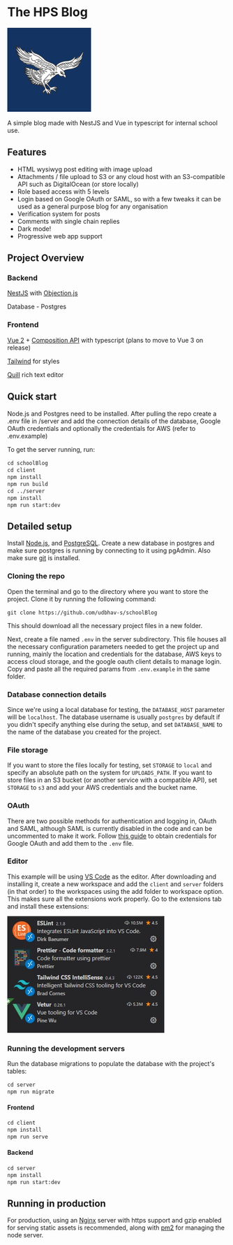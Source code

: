 # The HPS Blog
![Blog logo](images/logo.png)

A simple blog made with NestJS and Vue in typescript for internal school use.

## Features
* HTML wysiwyg post editing with image upload
* Attachments / file upload to S3 or any cloud host with an S3-compatible API such as DigitalOcean (or store locally)
* Role based access with 5 levels
* Login based on Google OAuth or SAML, so with a few tweaks it can be used as a general purpose blog for any organisation
* Verification system for posts
* Comments with single chain replies
* Dark mode!
* Progressive web app support

## Project Overview
### Backend 

[NestJS](https://github.com/nestjs/nest) with [Objection.js](https://github.com/Vincit/objection.js/)

Database - Postgres

### Frontend

[Vue 2](https://github.com/vuejs/vue) + [Composition API](https://composition-api.vuejs.org/#summary) with typescript (plans to move to Vue 3 on release)

[Tailwind](https://github.com/tailwindlabs/tailwindcss) for styles

[Quill](https://github.com/quilljs/quill) rich text editor

## Quick start
Node.js and Postgres need to be installed. After pulling the repo create a .env file in /server and add the connection details of the database, Google OAuth credentials and optionally the credentials for AWS (refer to .env.example)

To get the server running, run:

```
cd schoolBlog
cd client
npm install
npm run build
cd ../server
npm install
npm run start:dev
```

## Detailed setup
Install [Node.js](https://nodejs.org/en/), and [PostgreSQL](https://www.postgresql.org/). Create a new database in postgres and make sure postgres is running by connecting to it using pgAdmin.
Also make sure [git](https://git-scm.com/) is installed.

### Cloning the repo

Open the terminal and go to the directory where you want to store the project. Clone it by running the following command:
```
git clone https://github.com/udbhav-s/schoolBlog
```
This should download all the necessary project files in a new folder.

Next, create a file named `.env` in the server subdirectory. This file houses all the necessary configuration parameters needed to get the project up and running, mainly the location and credentials for the database, AWS keys to access cloud storage, and the google oauth client details to manage login. Copy and paste all the required params from `.env.example` in the same folder.

### Database connection details
Since we're using a local database for testing, the `DATABASE_HOST` parameter will be `localhost`. The database username is usually `postgres` by default if you didn't specify anything else during the setup, and set `DATABASE_NAME` to the name of the database you created for the project.

### File storage
If you want to store the files locally for testing, set `STORAGE` to `local` and specify an absolute path on the system for `UPLOADS_PATH`. If you want to store files in an S3 bucket (or another service with a compatible API), set `STORAGE` to `s3` and add your AWS credentials and the bucket name.

### OAuth
There are two possible methods for authentication and logging in, OAuth and SAML, although SAML is currently disabled in the code and can be uncommented to make it work.
Follow [this guide](https://support.google.com/googleapi/answer/6158849?hl=en) to obtain credentials for Google OAuth and add them to the `.env` file.

### Editor
This example will be using [VS Code](https://code.visualstudio.com/) as the editor. After downloading and installing it, create a new workspace and add the `client` and `server` folders (in that order) to the workspaces using the add folder to workspace option. This makes sure all the extensions work properly. 
Go to the extensions tab and install these extensions:

![List of extensions - Veture, Prettier, ESLint, and Tailwind CSS Intellisense](images/extensions.jpg)

### Running the development servers
Run the database migrations to populate the database with the project's tables:
```
cd server
npm run migrate
```
#### Frontend
```
cd client
npm install
npm run serve
```
#### Backend
```
cd server
npm install
npm run start:dev
```

## Running in production
For production, using an [Nginx](https://www.nginx.com/resources/wiki/) server with https support and gzip enabled for serving static assets is recommended, along with [pm2](https://pm2.keymetrics.io/docs/usage/quick-start/) for managing the node server.
